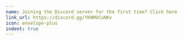 ```yaml
---
name: Joining the Discord server for the first time? Click here
link_url: https://discord.gg/YKNMUCuNKv
icon: envelope-plus
indent: true
---
```

